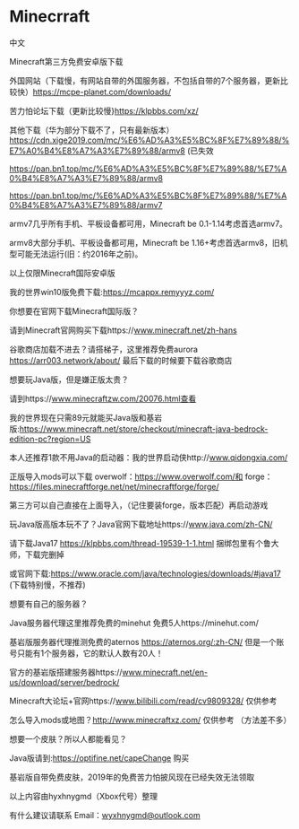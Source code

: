 # Minecrraft

中文

Minecraft第三方免费安卓版下载

外国网站（下载慢，有网站自带的外国服务器，不包括自带的7个服务器，更新比较快）https://mcpe-planet.com/downloads/

苦力怕论坛下载（更新比较慢}https://klpbbs.com/xz/

其他下载（华为部分下载不了，只有最新版本）https://cdn.xige2019.com/mc/%E6%AD%A3%E5%BC%8F%E7%89%88/%E7%A0%B4%E8%A7%A3%E7%89%88/armv8  (已失效

https://pan.bn1.top/mc/%E6%AD%A3%E5%BC%8F%E7%89%88/%E7%A0%B4%E8%A7%A3%E7%89%88/armv8

https://pan.bn1.top/mc/%E6%AD%A3%E5%BC%8F%E7%89%88/%E7%A0%B4%E8%A7%A3%E7%89%88/armv7

armv7几乎所有手机、平板设备都可用，Minecraft be 0.1-1.14考虑首选armv7。

armv8大部分手机、平板设备都可用，Minecraft be 1.16+考虑首选armv8，旧机型可能无法运行(旧：约2016年之前)。

以上仅限Minecraft国际安卓版

我的世界win10版免费下载:https://mcappx.remyyyz.com/

你想要在官网下载Minecraft国际版？

请到Minecraft官网购买下载https://www.minecraft.net/zh-hans  

谷歌商店加载不进去？请搭梯子，这里推荐免费aurora  https://arr003.network/about/ 最后下载的时候要下载谷歌商店

想要玩Java版，但是嫌正版太贵？

请到https://www.minecraftzw.com/20076.html查看

我的世界现在只需89元就能买Java版和基岩版:https://www.minecraft.net/store/checkout/minecraft-java-bedrock-edition-pc?region=US

本人还推荐1款不用Java的启动器：我的世界启动侠http://www.qidongxia.com/

正版导入mods可以下载 overwolf：https://www.overwolf.com/和 forge： https://files.minecraftforge.net/net/minecraftforge/forge/

第三方可以自己直接在上面导入，（记住要装forge，版本匹配）再启动游戏

玩Java版高版本玩不了？Java官网下载地址https://www.java.com/zh-CN/

请下载Java17  https://klpbbs.com/thread-19539-1-1.html 捆绑包里有个鲁大师，下载完删掉

或官网下载:https://www.oracle.com/java/technologies/downloads/#java17  (下载特别慢，不推荐)

想要有自己的服务器？

Java服务器代理这里推荐免费的minehut 免费5人https://minehut.com/

基岩版服务器代理推测免费的aternos https://aternos.org/:zh-CN/ 但是一个账号只能有1个服务器，它的默认人数有20人！

官方的基岩版搭建服务器https://www.minecraft.net/en-us/download/server/bedrock/

Minecraft大论坛+官网https://www.bilibili.com/read/cv9809328/ 仅供参考

怎么导入mods或地图？http://www.minecraftxz.com/ 仅供参考 （方法差不多）

想要一个皮肤？所以人都能看见？

Java版请到:https://optifine.net/capeChange 购买 

基岩版自带免费皮肤，2019年的免费苦力怕披风现在已经失效无法领取

以上内容由hyxhnygmd（Xbox代号）整理

有什么建议请联系 Email：wyxhnygmd@outlook.com
